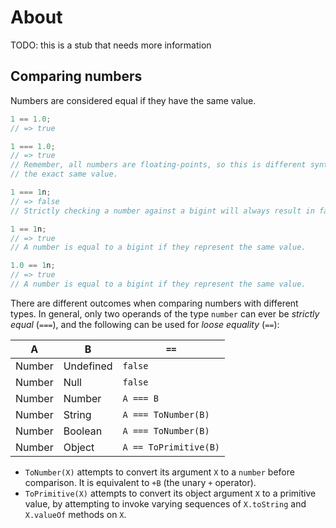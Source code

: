 # About

TODO: this is a stub that needs more information

## Comparing numbers

Numbers are considered equal if they have the same value.

```javascript
1 == 1.0;
// => true

1 === 1.0;
// => true
// Remember, all numbers are floating-points, so this is different syntax for
// the exact same value.

1 === 1n;
// => false
// Strictly checking a number against a bigint will always result in false.

1 == 1n;
// => true
// A number is equal to a bigint if they represent the same value.

1.0 == 1n;
// => true
// A number is equal to a bigint if they represent the same value.
```

There are different outcomes when comparing numbers with different types.
In general, only two operands of the type `number` can ever be _strictly equal_ (`===`), and the following can be used for _loose equality_ (`==`):

| A      | B         | `==`                  |
| ------ | --------- | --------------------- |
| Number | Undefined | `false`               |
| Number | Null      | `false`               |
| Number | Number    | `A === B`             |
| Number | String    | `A === ToNumber(B)`   |
| Number | Boolean   | `A === ToNumber(B)`   |
| Number | Object    | `A == ToPrimitive(B)` |

- `ToNumber(X)` attempts to convert its argument `X` to a `number` before comparison. It is equivalent to `+B` (the unary `+` operator).
- `ToPrimitive(X)` attempts to convert its object argument `X` to a primitive value, by attempting to invoke varying sequences of `X.toString` and `X.valueOf` methods on `X`.
